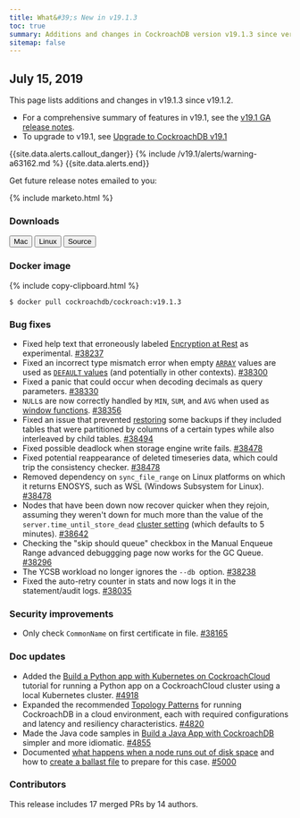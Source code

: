 ```yaml
---
title: What&#39;s New in v19.1.3
toc: true
summary: Additions and changes in CockroachDB version v19.1.3 since version v19.1.2
sitemap: false
---
```


## July 15, 2019

This page lists additions and changes in v19.1.3 since v19.1.2.

- For a comprehensive summary of features in v19.1, see the [v19.1 GA release notes](v19.1.0.html).
- To upgrade to v19.1, see [Upgrade to CockroachDB v19.1](../v19.1/upgrade-cockroach-version.html)

{{site.data.alerts.callout_danger}}
{% include /v19.1/alerts/warning-a63162.md %}
{{site.data.alerts.end}}

Get future release notes emailed to you:

{% include marketo.html %}

### Downloads

<div id="os-tabs" class="clearfix os-tabs_button-outline-primary">
    <a href="https://binaries.cockroachdb.com/cockroach-v19.1.3.darwin-10.9-amd64.tgz"><button id="mac" data-eventcategory="mac-binary-release-notes">Mac</button></a>
    <a href="https://binaries.cockroachdb.com/cockroach-v19.1.3.linux-amd64.tgz"><button id="linux" data-eventcategory="linux-binary-release-notes">Linux</button></a>
    <a href="https://binaries.cockroachdb.com/cockroach-v19.1.3.src.tgz"><button id="source" data-eventcategory="source-release-notes">Source</button></a>
</div>

### Docker image

{% include copy-clipboard.html %}
~~~shell
$ docker pull cockroachdb/cockroach:v19.1.3
~~~

### Bug fixes

- Fixed help text that erroneously labeled [Encryption at Rest](../v19.1/encryption.html) as experimental. [#38237][#38237]
- Fixed an incorrect type mismatch error when empty [`ARRAY`](../v19.1/array.html) values are used as [`DEFAULT` values](../v19.1/default-value.html) (and potentially in other contexts). [#38300][#38300]
- Fixed a panic that could occur when decoding decimals as query parameters. [#38330][#38330]
- `NULL`s are now correctly handled by `MIN`, `SUM`, and `AVG` when used as [window functions](../v19.1/window-functions.html). [#38356][#38356]
- Fixed an issue that prevented [restoring](../v19.1/restore.html) some backups if they included tables that were partitioned by columns of a certain types while also interleaved by child tables. [#38494][#38494]
- Fixed possible deadlock when storage engine write fails. [#38478][#38478]
- Fixed potential reappearance of deleted timeseries data, which could trip the consistency checker. [#38478][#38478]
- Removed dependency on `sync_file_range` on Linux platforms on which it returns ENOSYS, such as WSL (Windows Subsystem for Linux). [#38478][#38478]
- Nodes that have been down now recover quicker when they rejoin, assuming they weren't down for much more than the value of the `server.time_until_store_dead` [cluster setting](../v19.1/cluster-settings.html) (which defaults to 5 minutes). [#38642][#38642]
- Checking the "skip should queue" checkbox in the Manual Enqueue Range advanced debuggging page now works for the GC Queue. [#38296][#38296]
- The YCSB workload no longer ignores the `--db `option. [#38238][#38238]
- Fixed the auto-retry counter in stats and now logs it in the statement/audit logs. [#38035][#38035]

### Security improvements

- Only check `CommonName` on first certificate in file. [#38165][#38165]

### Doc updates

- Added the [Build a Python app with Kubernetes on CockroachCloud](../cockroachcloud/deploy-a-python-to-do-app-with-flask-kubernetes-and-cockroachcloud.html) tutorial for running a Python app on a CockroachCloud cluster using a local Kubernetes cluster. [#4918](https://github.com/cockroachdb/docs/pull/4918)
- Expanded the recommended [Topology Patterns](../v19.1/topology-patterns.html) for running CockroachDB in a cloud environment, each with required configurations and latency and resiliency characteristics. [#4820](https://github.com/cockroachdb/docs/pull/4820)
- Made the Java code samples in [Build a Java App with CockroachDB](../v19.1/build-a-java-app-with-cockroachdb.html) simpler and more idiomatic. [#4855](https://github.com/cockroachdb/docs/pull/4855)
- Documented [what happens when a node runs out of disk space](../v19.1/operational-faqs.html#what-happens-when-a-node-runs-out-of-disk-space) and how to [create a ballast file](../v19.1/debug-ballast.html) to prepare for this case. [#5000](https://github.com/cockroachdb/docs/pull/5000)

### Contributors

This release includes 17 merged PRs by 14 authors.

[#38035]: https://github.com/cockroachdb/cockroach/pull/38035
[#38165]: https://github.com/cockroachdb/cockroach/pull/38165
[#38237]: https://github.com/cockroachdb/cockroach/pull/38237
[#38238]: https://github.com/cockroachdb/cockroach/pull/38238
[#38296]: https://github.com/cockroachdb/cockroach/pull/38296
[#38300]: https://github.com/cockroachdb/cockroach/pull/38300
[#38330]: https://github.com/cockroachdb/cockroach/pull/38330
[#38356]: https://github.com/cockroachdb/cockroach/pull/38356
[#38478]: https://github.com/cockroachdb/cockroach/pull/38478
[#38494]: https://github.com/cockroachdb/cockroach/pull/38494
[#38642]: https://github.com/cockroachdb/cockroach/pull/38642
